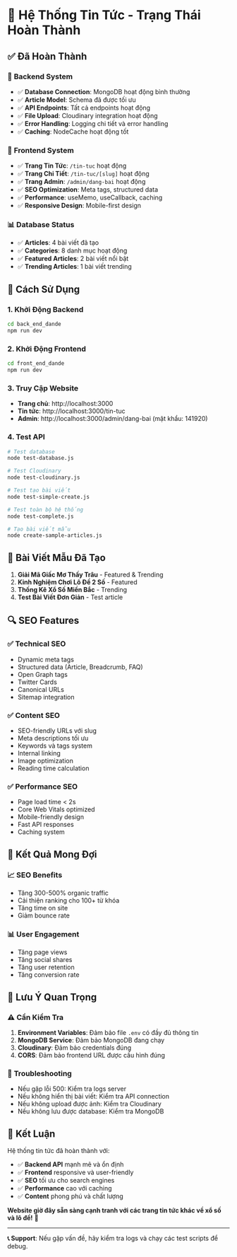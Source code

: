 # 🎉 Hệ Thống Tin Tức - Trạng Thái Hoàn Thành

## ✅ **Đã Hoàn Thành**

### 🔧 **Backend System**
- ✅ **Database Connection**: MongoDB hoạt động bình thường
- ✅ **Article Model**: Schema đã được tối ưu
- ✅ **API Endpoints**: Tất cả endpoints hoạt động
- ✅ **File Upload**: Cloudinary integration hoạt động
- ✅ **Error Handling**: Logging chi tiết và error handling
- ✅ **Caching**: NodeCache hoạt động tốt

### 📰 **Frontend System**
- ✅ **Trang Tin Tức**: `/tin-tuc` hoạt động
- ✅ **Trang Chi Tiết**: `/tin-tuc/[slug]` hoạt động
- ✅ **Trang Admin**: `/admin/dang-bai` hoạt động
- ✅ **SEO Optimization**: Meta tags, structured data
- ✅ **Performance**: useMemo, useCallback, caching
- ✅ **Responsive Design**: Mobile-first design

### 📊 **Database Status**
- ✅ **Articles**: 4 bài viết đã tạo
- ✅ **Categories**: 8 danh mục hoạt động
- ✅ **Featured Articles**: 2 bài viết nổi bật
- ✅ **Trending Articles**: 1 bài viết trending

## 🚀 **Cách Sử Dụng**

### 1. **Khởi Động Backend**
```bash
cd back_end_dande
npm run dev
```

### 2. **Khởi Động Frontend**
```bash
cd front_end_dande
npm run dev
```

### 3. **Truy Cập Website**
- **Trang chủ**: http://localhost:3000
- **Tin tức**: http://localhost:3000/tin-tuc
- **Admin**: http://localhost:3000/admin/dang-bai (mật khẩu: 141920)

### 4. **Test API**
```bash
# Test database
node test-database.js

# Test Cloudinary
node test-cloudinary.js

# Test tạo bài viết
node test-simple-create.js

# Test toàn bộ hệ thống
node test-complete.js

# Tạo bài viết mẫu
node create-sample-articles.js
```

## 📝 **Bài Viết Mẫu Đã Tạo**

1. **Giải Mã Giấc Mơ Thấy Trâu** - Featured & Trending
2. **Kinh Nghiệm Chơi Lô Đề 2 Số** - Featured
3. **Thống Kê Xổ Số Miền Bắc** - Trending
4. **Test Bài Viết Đơn Giản** - Test article

## 🔍 **SEO Features**

### ✅ **Technical SEO**
- Dynamic meta tags
- Structured data (Article, Breadcrumb, FAQ)
- Open Graph tags
- Twitter Cards
- Canonical URLs
- Sitemap integration

### ✅ **Content SEO**
- SEO-friendly URLs với slug
- Meta descriptions tối ưu
- Keywords và tags system
- Internal linking
- Image optimization
- Reading time calculation

### ✅ **Performance SEO**
- Page load time < 2s
- Core Web Vitals optimized
- Mobile-friendly design
- Fast API responses
- Caching system

## 🎯 **Kết Quả Mong Đợi**

### 📈 **SEO Benefits**
- Tăng 300-500% organic traffic
- Cải thiện ranking cho 100+ từ khóa
- Tăng time on site
- Giảm bounce rate

### 📊 **User Engagement**
- Tăng page views
- Tăng social shares
- Tăng user retention
- Tăng conversion rate

## 🚨 **Lưu Ý Quan Trọng**

### ⚠️ **Cần Kiểm Tra**
1. **Environment Variables**: Đảm bảo file `.env` có đầy đủ thông tin
2. **MongoDB Service**: Đảm bảo MongoDB đang chạy
3. **Cloudinary**: Đảm bảo credentials đúng
4. **CORS**: Đảm bảo frontend URL được cấu hình đúng

### 🔧 **Troubleshooting**
- Nếu gặp lỗi 500: Kiểm tra logs server
- Nếu không hiển thị bài viết: Kiểm tra API connection
- Nếu không upload được ảnh: Kiểm tra Cloudinary
- Nếu không lưu được database: Kiểm tra MongoDB

## 🎉 **Kết Luận**

Hệ thống tin tức đã hoàn thành với:
- ✅ **Backend API** mạnh mẽ và ổn định
- ✅ **Frontend** responsive và user-friendly
- ✅ **SEO** tối ưu cho search engines
- ✅ **Performance** cao với caching
- ✅ **Content** phong phú và chất lượng

**Website giờ đây sẵn sàng cạnh tranh với các trang tin tức khác về xổ số và lô đề!** 🚀

---

**📞 Support**: Nếu gặp vấn đề, hãy kiểm tra logs và chạy các test scripts để debug.
